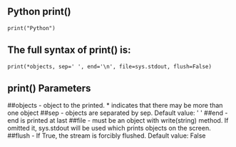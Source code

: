 ## Python print()

    print("Python")

## The full syntax of print() is:

    print(*objects, sep=' ', end='\n', file=sys.stdout, flush=False)
    
## print() Parameters
##objects - object to the printed. * indicates that there may be more than one object
##sep - objects are separated by sep. Default value: ' '
##end - end is printed at last
##file - must be an object with write(string) method. If omitted it, sys.stdout will be used which prints objects on the screen.
##flush - If True, the stream is forcibly flushed. Default value: False
